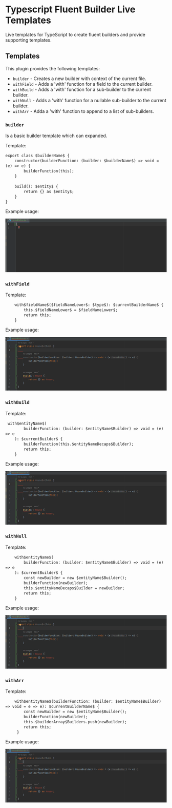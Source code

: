 # Typescript Fluent Builder Live Templates

Live templates for TypeScript to create fluent builders and provide supporting templates.

## Templates

This plugin provides the following templates:
- `builder` - Creates a new builder with context of the current file.
- `withField` - Adds a 'with' function for a field to the current builder.
- `withBuild` - Adds a 'with' function for a sub-builder to the current builder.
- `withNull` - Adds a 'with' function for a nullable sub-builder to the current builder.
- `withArr` - Adda a 'with' function to append to a list of sub-builders.

### `builder`

Is a basic builder template which can expanded.

Template:
```
export class $builderName$ {
    constructor(builderFunction: (builder: $builderName$) => void = (e) => e) {
        builderFunction(this);
    }

    build(): $entity$ {
        return {} as $entity$;
    }
}
```
Example usage: 

![](docs/builder.gif)

###  `withField`

Template:
```
    with$fieldName$($fieldNameLower$: $type$): $currentBuilderName$ {
        this.$fieldNameLower$ = $fieldNameLower$;
        return this;
    }
```

Example usage:

![](docs/withField.gif)

###  `withBuild`

Template:
```
 with$entityName$(
        builderFunction: (builder: $entityName$Builder) => void = (e) => e
    ): $currentBuilder$ {
        builderFunction(this.$entityNameDecaps$Builder);
        return this;
    }
```

Example usage:

![](docs/withBuild.gif)

###  `withNull`

Template:
```
    with$entityName$(
        builderFunction: (builder: $entityName$Builder) => void = (e) => e
    ): $currentBuilder$ {
        const newBuilder = new $entityName$Builder();
        builderFunction(newBuilder);
        this.$entityNameDecaps$Builder = newBuilder;
        return this;
    }
```

Example usage:

![](docs/withNull.gif)

###  `withArr`

Template:
```
    with$entityName$(builderFunction: (builder: $entityName$Builder) => void = e => e): $currentBuilderName$ {
        const newBuilder = new $entityName$Builder();
        builderFunction(newBuilder);
        this.$builderArray$Builders.push(newBuilder);
        return this;
     }
```

Example usage:

![](docs/withArr.gif)

